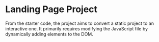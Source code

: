 # Landing Page Project


From the starter code, the project aims to convert a static project to an interactive one. It primarily requires modifying the JavaScript file by dynamically adding elements to the DOM. 

